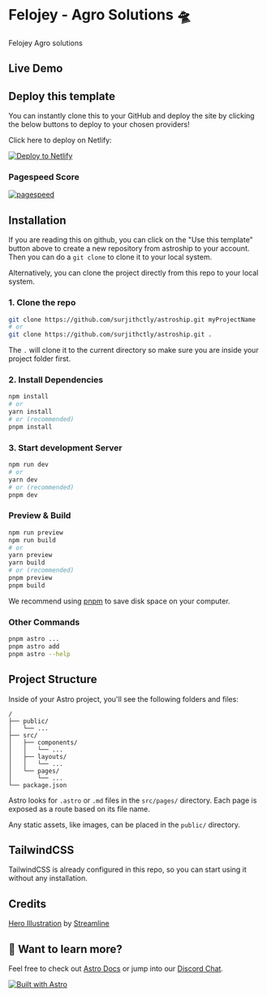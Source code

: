 # Felojey - Agro Solutions 🛸

Felojey Agro solutions

## Live Demo

## Deploy this template

You can instantly clone this to your GitHub and deploy the site by clicking the below buttons to deploy to your chosen providers!

Click here to deploy on Netlify:

[![Deploy to Netlify](https://www.netlify.com/img/deploy/button.svg)](https://app.netlify.com/start/deploy?repository=https://github.com/aldorax/felojey)

### Pagespeed Score

[![pagespeed](https://user-images.githubusercontent.com/1884712/210250214-7aa98167-7993-4b90-8138-326b8fa0c223.png)](https://pagespeed.web.dev/report?url=https%3A%2F%2Fastroship.web3templates.com%2F)


## Installation

If you are reading this on github, you can click on the "Use this template" button above to create a new repository from astroship to your account. Then you can do a `git clone` to clone it to your local system.

Alternatively, you can clone the project directly from this repo to your local system.

### 1. Clone the repo

```bash
git clone https://github.com/surjithctly/astroship.git myProjectName
# or
git clone https://github.com/surjithctly/astroship.git .
```

The `.` will clone it to the current directory so make sure you are inside your project folder first.

### 2. Install Dependencies

```bash
npm install
# or
yarn install
# or (recommended)
pnpm install
```

### 3. Start development Server

```bash
npm run dev
# or
yarn dev
# or (recommended)
pnpm dev
```

### Preview & Build

```bash
npm run preview
npm run build
# or
yarn preview
yarn build
# or (recommended)
pnpm preview
pnpm build
```

We recommend using [pnpm](https://pnpm.io/) to save disk space on your computer.

### Other Commands

```bash
pnpm astro ...
pnpm astro add
pnpm astro --help
```

## Project Structure

Inside of your Astro project, you'll see the following folders and files:

```
/
├── public/
│   └── ...
├── src/
│   ├── components/
│   │   └── ...
│   ├── layouts/
│   │   └── ...
│   └── pages/
│       └── ...
└── package.json
```

Astro looks for `.astro` or `.md` files in the `src/pages/` directory. Each page is exposed as a route based on its file name.

Any static assets, like images, can be placed in the `public/` directory.

## TailwindCSS

TailwindCSS is already configured in this repo, so you can start using it without any installation.

## Credits

[Hero Illustration](https://www.figma.com/community/file/1108400791662599811) by [Streamline](https://www.streamlinehq.com/)

## 👀 Want to learn more?

Feel free to check out [Astro Docs](https://docs.astro.build) or jump into our [Discord Chat](https://web3templates.com/discord).

[![Built with Astro](https://astro.badg.es/v1/built-with-astro.svg)](https://astro.build)
